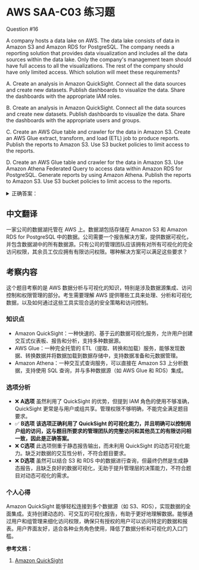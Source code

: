 # AWS SAA-C03 练习题

Question #16

A company hosts a data lake on AWS. The data lake consists of data in Amazon S3 and Amazon RDS for PostgreSQL. The company needs a reporting solution that provides data visualization and includes all the data sources within the data lake. Only the company's management team should have full access to all the visualizations. The rest of the company should have only limited access.
Which solution will meet these requirements?

A. Create an analysis in Amazon QuickSight. Connect all the data sources and create new datasets. Publish dashboards to visualize the data. Share the dashboards with the appropriate IAM roles.

B. Create an analysis in Amazon QuickSight. Connect all the data sources and create new datasets. Publish dashboards to visualize the data. Share the dashboards with the appropriate users and groups.

C. Create an AWS Glue table and crawler for the data in Amazon S3. Create an AWS Glue extract, transform, and load (ETL) job to produce reports. Publish the reports to Amazon S3. Use S3 bucket policies to limit access to the reports.

D. Create an AWS Glue table and crawler for the data in Amazon S3. Use Amazon Athena Federated Query to access data within Amazon RDS for PostgreSQL. Generate reports by using Amazon Athena. Publish the reports to Amazon S3. Use S3 bucket policies to limit access to the reports.

<details>
<summary>
正确答案：
</summary>
  B
</details>

## 中文翻译

一家公司的数据湖托管在 AWS 上。数据湖包括存储在 Amazon S3 和 Amazon RDS for PostgreSQL 中的数据。公司需要一个报告解决方案，提供数据可视化，并包含数据湖中的所有数据源。只有公司的管理团队应该拥有对所有可视化的完全访问权限，其余员工仅应拥有有限访问权限。哪种解决方案可以满足这些要求？

## 考察内容

这个题目考察的是 AWS 数据分析与可视化的知识，特别是涉及数据源集成、访问控制和权限管理的部分。考生需要理解 AWS 提供哪些工具来处理、分析和可视化数据，以及如何通过这些工具实现合适的安全策略和访问控制。

### 知识点

- Amazon QuickSight：一种快速的、基于云的数据可视化服务，允许用户创建交互式仪表板、报告和分析，支持多种数据源。
- AWS Glue：一种完全托管的 ETL（提取、转换和加载）服务，能够发现数据、转换数据并将数据加载到数据存储中，支持数据准备和元数据管理。
- Amazon Athena：一种交互式查询服务，可以直接在 Amazon S3 上分析数据，支持使用 SQL 查询，并与多种数据源（如 AWS Glue 和 RDS）集成。

### 选项分析

- ❌ **A选项** 虽然利用了 QuickSight 的优势，但提到 IAM 角色的使用不够准确，QuickSight 更常是与用户或组共享。管理权限不够明确，不能完全满足题目要求。
- ✅ **B选项** **该选项正确利用了 QuickSight 的可视化能力，并且明确可以控制用户组的访问，这与题目所要求的管理团队的完整访问和其他员工的有限访问相一致，因此是正确答案。**
- ❌ **C选项** 此选项侧重于静态报告输出，而未利用 QuickSight 的动态可视化能力。缺乏对数据的交互性分析，不符合题目要求。
- ❌ **D选项** 虽然可以结合 S3 和 RDS 中的数据进行查询，但最终仍然是生成静态报告，且缺乏良好的数据可视化，无助于提升管理层的决策能力，不符合题目对动态可视化的需求。

### 个人心得

Amazon QuickSight 能够轻松连接到多个数据源（如 S3、RDS），实现数据的全面集成。支持创建动态的、可交互的可视化报告，有助于更好地理解数据。能够通过用户和组管理来细化访问权限，确保只有授权的用户可以访问特定的数据和报表。用户界面友好，适合各种业务角色使用，降低了数据分析和可视化的入口门槛。

**参考文档：**

1. [Amazon QuickSight](https://docs.aws.amazon.com/quicksight/latest/user/welcome.html)
